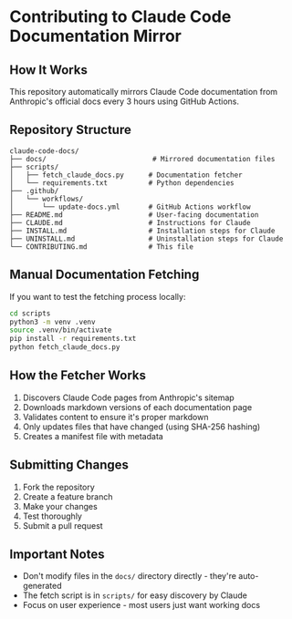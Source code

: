 # Contributing to Claude Code Documentation Mirror

## How It Works

This repository automatically mirrors Claude Code documentation from Anthropic's official docs every 3 hours using GitHub Actions.

## Repository Structure

```
claude-code-docs/
├── docs/                          # Mirrored documentation files
├── scripts/
│   ├── fetch_claude_docs.py      # Documentation fetcher
│   └── requirements.txt          # Python dependencies
├── .github/
│   └── workflows/
│       └── update-docs.yml       # GitHub Actions workflow
├── README.md                     # User-facing documentation
├── CLAUDE.md                     # Instructions for Claude
├── INSTALL.md                    # Installation steps for Claude
├── UNINSTALL.md                  # Uninstallation steps for Claude
└── CONTRIBUTING.md               # This file
```

## Manual Documentation Fetching

If you want to test the fetching process locally:

```bash
cd scripts
python3 -m venv .venv
source .venv/bin/activate
pip install -r requirements.txt
python fetch_claude_docs.py
```

## How the Fetcher Works

1. Discovers Claude Code pages from Anthropic's sitemap
2. Downloads markdown versions of each documentation page
3. Validates content to ensure it's proper markdown
4. Only updates files that have changed (using SHA-256 hashing)
5. Creates a manifest file with metadata

## Submitting Changes

1. Fork the repository
2. Create a feature branch
3. Make your changes
4. Test thoroughly
5. Submit a pull request

## Important Notes

- Don't modify files in the `docs/` directory directly - they're auto-generated
- The fetch script is in `scripts/` for easy discovery by Claude
- Focus on user experience - most users just want working docs